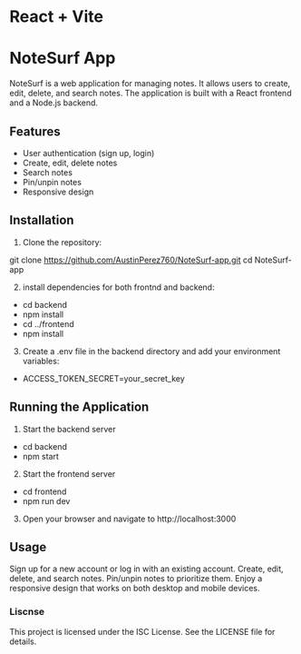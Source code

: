 # React + Vite

# NoteSurf App

NoteSurf is a web application for managing notes. It allows users to create, edit, delete, and search notes. The application is built with a React frontend and a Node.js backend.

## Features

- User authentication (sign up, login)
- Create, edit, delete notes
- Search notes
- Pin/unpin notes
- Responsive design

## Installation

1. Clone the repository:

git clone https://github.com/AustinPerez760/NoteSurf-app.git
cd NoteSurf-app

2. install dependencies for both frontnd and backend:

- cd backend
- npm install
- cd ../frontend
- npm install

3. Create a .env file in the backend directory and add your environment variables:

- ACCESS_TOKEN_SECRET=your_secret_key

## Running the Application

1. Start the backend server

- cd backend
- npm start

2. Start the frontend server

- cd frontend
- npm run dev

3. Open your browser and navigate to http://localhost:3000

## Usage

Sign up for a new account or log in with an existing account.
Create, edit, delete, and search notes.
Pin/unpin notes to prioritize them.
Enjoy a responsive design that works on both desktop and mobile devices.

### Liscnse

This project is licensed under the ISC License. See the LICENSE file for details.
